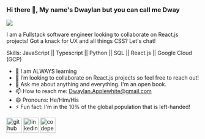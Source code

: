 ### Hi there 👋, My name's Dwaylan but you can call me Dway
![](https://lh3.googleusercontent.com/proxy/hSpUgKyUhDTco7erWpoHuYxXHczT68efrhNR78urSnxWPR5ET96kpU3ynSm8TaEvnRSpOSEgKze_nrkC4905g4gTw-2XSUtrLy-LS9CnGSV-7o2yLhkAais)

I am a Fullstack software engineer looking to collaborate on React.js projects! Got a knack for UX and all things CSS? Let's chat!

Skills: JavaScript || Typescript || Python || SQL || React.js || Google Cloud (GCP)

- 🌱 I am ALWAYS learning 
- 👯 I’m looking to collaborate on React.js projects so feel free to reach out! 
- 💬 Ask me about anything and everything. I'm an open book. 
- 📫 How to reach me: Dwaylan.Applewhite@gmail.com 
- 😄 Pronouns: He/Him/His 
- ⚡ Fun fact: I'm in the 10% of the global population that is left-handed! 


[<img src='https://cdn.jsdelivr.net/npm/simple-icons@3.0.1/icons/github.svg' alt='github' height='40'>](https://github.com/Dwaylan)  [<img src='https://cdn.jsdelivr.net/npm/simple-icons@3.0.1/icons/linkedin.svg' alt='linkedin' height='40'>](https://www.linkedin.com/in/https://www.linkedin.com/in/dwaylan-applewhite-he-him-his-0643b1a7//)  [<img src='https://cdn.jsdelivr.net/npm/simple-icons@3.0.1/icons/codepen.svg' alt='codepen' height='40'>](https://codepen.io/https://codepen.io/Dwaylan)  

 

